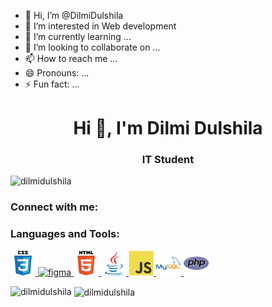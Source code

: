- 👋 Hi, I’m @DilmiDulshila
- 👀 I’m interested in Web development
- 🌱 I’m currently learning ...
- 💞️ I’m looking to collaborate on ...
- 📫 How to reach me ...
- 😄 Pronouns: ...
- ⚡ Fun fact: ...
<h1 align="center">Hi 👋, I'm Dilmi Dulshila</h1>
<h3 align="center">IT Student</h3>

<p align="left"> <img src="https://komarev.com/ghpvc/?username=dilmidulshila&label=Profile%20views&color=0e75b6&style=flat" alt="dilmidulshila" /> </p>

<h3 align="left">Connect with me:</h3>
<p align="left">
</p>

<h3 align="left">Languages and Tools:</h3>
<p align="left"> <a href="https://www.w3schools.com/css/" target="_blank" rel="noreferrer"> <img src="https://raw.githubusercontent.com/devicons/devicon/master/icons/css3/css3-original-wordmark.svg" alt="css3" width="40" height="40"/> </a> <a href="https://www.figma.com/" target="_blank" rel="noreferrer"> <img src="https://www.vectorlogo.zone/logos/figma/figma-icon.svg" alt="figma" width="40" height="40"/> </a> <a href="https://www.w3.org/html/" target="_blank" rel="noreferrer"> <img src="https://raw.githubusercontent.com/devicons/devicon/master/icons/html5/html5-original-wordmark.svg" alt="html5" width="40" height="40"/> </a> <a href="https://www.java.com" target="_blank" rel="noreferrer"> <img src="https://raw.githubusercontent.com/devicons/devicon/master/icons/java/java-original.svg" alt="java" width="40" height="40"/> </a> <a href="https://developer.mozilla.org/en-US/docs/Web/JavaScript" target="_blank" rel="noreferrer"> <img src="https://raw.githubusercontent.com/devicons/devicon/master/icons/javascript/javascript-original.svg" alt="javascript" width="40" height="40"/> </a> <a href="https://www.mysql.com/" target="_blank" rel="noreferrer"> <img src="https://raw.githubusercontent.com/devicons/devicon/master/icons/mysql/mysql-original-wordmark.svg" alt="mysql" width="40" height="40"/> </a> <a href="https://www.php.net" target="_blank" rel="noreferrer"> <img src="https://raw.githubusercontent.com/devicons/devicon/master/icons/php/php-original.svg" alt="php" width="40" height="40"/> </a> </p>

<p><img align="left" src="https://github-readme-stats.vercel.app/api/top-langs?username=dilmidulshila&show_icons=true&locale=en&layout=compact" alt="dilmidulshila" /></p>

<p>&nbsp;<img align="center" src="https://github-readme-stats.vercel.app/api?username=dilmidulshila&show_icons=true&locale=en" alt="dilmidulshila" /></p>


<!---
DilmiDulshila/DilmiDulshila is a ✨ special ✨ repository because its `README.md` (this file) appears on your GitHub profile.
You can click the Preview link to take a look at your changes.
--->
